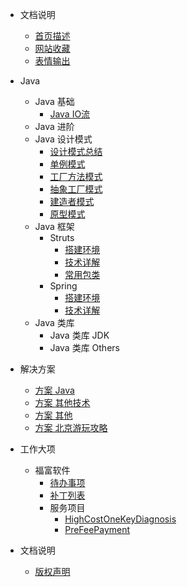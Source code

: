 - 文档说明
  - [首页描述](/00_Docs/00_Home/00_首页说明)
  - [网站收藏](/00_Docs/00_Home/00_网站收藏)
  - [表情输出](/00_Docs/00_Home/04_Emoji)

- Java
  - Java 基础
    - [Java IO流](/00_Docs/00_Java/Java_Basic/Java_IO/00)
  - Java 进阶
  - Java 设计模式
    - [设计模式总结](/00_Docs/00_Java/Java_Design/00_总结)
    - [单例模式](/00_Docs/00_Java/Java_Design/01_单例模式)
    - [工厂方法模式](/00_Docs/00_Java/Java_Design/02_工厂方法模式)
    - [抽象工厂模式](/00_Docs/00_Java/Java_Design/03_抽象工厂模式)
    - [建造者模式](/00_Docs/00_Java/Java_Design/03)
    - [原型模式](/00_Docs/00_Java/Java_Design/04)
  - Java 框架
    - Struts
      - [搭建环境](/00_Docs/00_Java/Java_Framework/0_Struts/00_项目)
      - [技术详解](/00_Docs/00_Java/Java_Framework/0_Struts/01_总结)
      - [常用包类](/00_Docs/00_Java/Java_Framework/0_Struts/02_常用包类)
    - Spring
      - [搭建环境](/00_Docs/00_Java/Java_Framework/1_Spring/00_DevelormentBuild)
      - [技术详解](/00_Docs/00_Java/Java_Framework/1_Spring/01_Basic)
  - Java 类库
    - Java 类库 JDK
    - Java 类库 Others


- 解决方案
  - [方案 Java](/00_Docs/99_Solution/000_Java)
  - [方案 其他技术](/00_Docs/99_Solution/100_OthersTechnical)
  - [方案 其他](/00_Docs/99_Solution/200_Others)
  - [方案 北京游玩攻略](/00_Docs/99_Solution/201_BeiJingVisit)

- 工作大项
  - 福富软件
    - [待办事项](/00_Docs/01_Work/Work_FFCS/FFCS_Todo)
    - [补丁列表](/00_Docs/01_Work/Work_FFCS/FFCS_Patch)
    - 服务项目
      - [HighCostOneKeyDiagnosis](/00_Docs/01_Work/Work_FFCS/FFCS_Services/HighCostOneKeyDiagnosis)
      - [PreFeePayment](/00_Docs/01_Work/Work_FFCS/FFCS_Services/PreFeePayment)

- 文档说明
  - [版权声明](/00_Docs/00_Home/03_版权声明)
